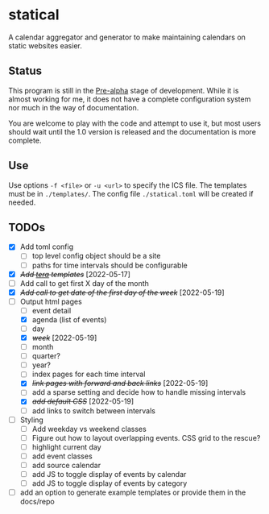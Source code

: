 # statical

A calendar aggregator and generator to make maintaining calendars on static websites easier.

## Status

This program is still in the [Pre-alpha](https://en.wikipedia.org/wiki/Software_release_life_cycle#Pre-alpha) stage of development. While it is almost working for me, it does not have a complete configuration system nor much in the way of documentation.

You are welcome to play with the code and attempt to use it, but most users should wait until the 1.0 version is released and the documentation is more complete.

## Use

Use options `-f <file>` or `-u <url>` to specify the ICS file. The templates must be in `./templates/`. The config file `./statical.toml` will be created if needed.

## TODOs

- [X] Add toml config
  - [ ] top level config object should be a site
  - [ ] paths for time intervals should be configurable
- [X] ~~*Add [tera](https://lib.rs/crates/tera) templates*~~ [2022-05-17]
- [ ] Add call to get first X day of the month
- [X] ~~*Add call to get date of the first day of the week*~~ [2022-05-19]
- [ ] Output html pages
  - [ ] event detail
  - [X] agenda (list of events)
  - [ ] day
  - [X] ~~*week*~~ [2022-05-19]
  - [ ] month
  - [ ] quarter?
  - [ ] year?
  - [ ] index pages for each time interval
  - [X] ~~*link pages with forward and back links*~~ [2022-05-19]
  - [ ] add a sparse setting and decide how to handle missing intervals
  - [X] ~~*add default CSS*~~ [2022-05-19]
  - [ ] add links to switch between intervals
- [ ] Styling
  - [ ] Add weekday vs weekend classes
  - [ ] Figure out how to layout overlapping events. CSS grid to the rescue?
  - [ ] highlight current day
  - [ ] add event classes
  - [ ] add source calendar
  - [ ] add JS to toggle display of events by calendar
  - [ ] add JS to toggle display of events by category
- [ ] add an option to generate example templates or provide them in the docs/repo

